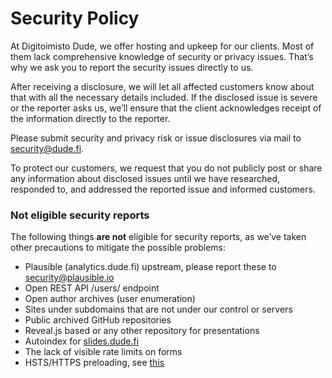 # Security Policy

At Digitoimisto Dude, we offer hosting and upkeep for our clients. Most of them lack comprehensive knowledge of security or privacy issues. That’s why we ask you to report the security issues directly to us.

After receiving a disclosure, we will let all affected customers know about that with all the necessary details included. If the disclosed issue is severe or the reporter asks us, we’ll ensure that the client acknowledges receipt of the information directly to the reporter.

Please submit security and privacy risk or issue disclosures via mail to [security@dude.fi](mailto:security@dude.fi).

To protect our customers, we request that you do not publicly post or share any information about disclosed issues until we have researched, responded to, and addressed the reported issue and informed customers.

### Not eligible security reports

The following things **are not** eligible for security reports, as we’ve taken other precautions to mitigate the possible problems:

* Plausible (analytics.dude.fi) upstream, please report these to [security@plausible.io](mailto:security@plausible.io)
* Open REST API /users/ endpoint
* Open author archives (user enumeration)
* Sites under subdomains that are not under our control or servers
* Public archived GitHub repositories
* Reveal.js based or any other repository for presentations
* Autoindex for [slides.dude.fi](https://slides.dude.fi)
* The lack of visible rate limits on forms
* HSTS/HTTPS preloading, see [this](https://www.techtarget.com/searchsecurity/answer/Why-is-preloading-HTTP-Strict-Transport-Security-risky)
